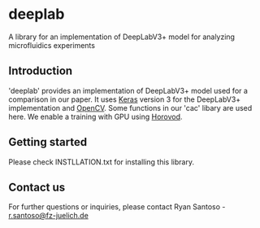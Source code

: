 # deeplab
A library for an implementation of DeepLabV3+ model for analyzing microfluidics experiments

## Introduction
'deeplab' provides an implementation of DeepLabV3+ model used for a comparison in our paper. It uses [Keras](https://keras.io/) version 3 for the DeepLabV3+ implementation and [OpenCV](https://opencv.org/). Some functions in our 'cac' libary are used here. We enable a training with GPU using [Horovod](https://horovod.ai/). 

## Getting started
Please check INSTLLATION.txt for installing this library.

## Contact us
For further questions or inquiries, please contact Ryan Santoso - r.santoso@fz-juelich.de
